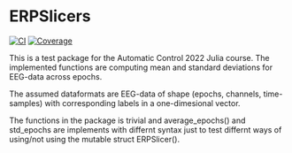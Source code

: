 # ERPSlicers

[![CI](https://github.com/watch4thesky/ERPSlicers/actions/workflows/CI.yml/badge.svg)](https://github.com/watch4thesky/ERPSlicers/actions/workflows/CI.yml)
[![Coverage](https://codecov.io/gh/watch4thesky/ERPSlicers/branch/main/graph/badge.svg)](https://codecov.io/gh/watch4thesky/ERPSlicers)

This is a test package for the Automatic Control 2022 Julia course. The implemented functions are computing mean and standard deviations for EEG-data across epochs.

The assumed dataformats are EEG-data of shape (epochs, channels, time-samples) with corresponding labels in a one-dimesional vector. 

The functions in the package is trivial and average_epochs() and std_epochs are implements with differnt syntax just to test differnt ways of using/not using the mutable struct ERPSlicer().
